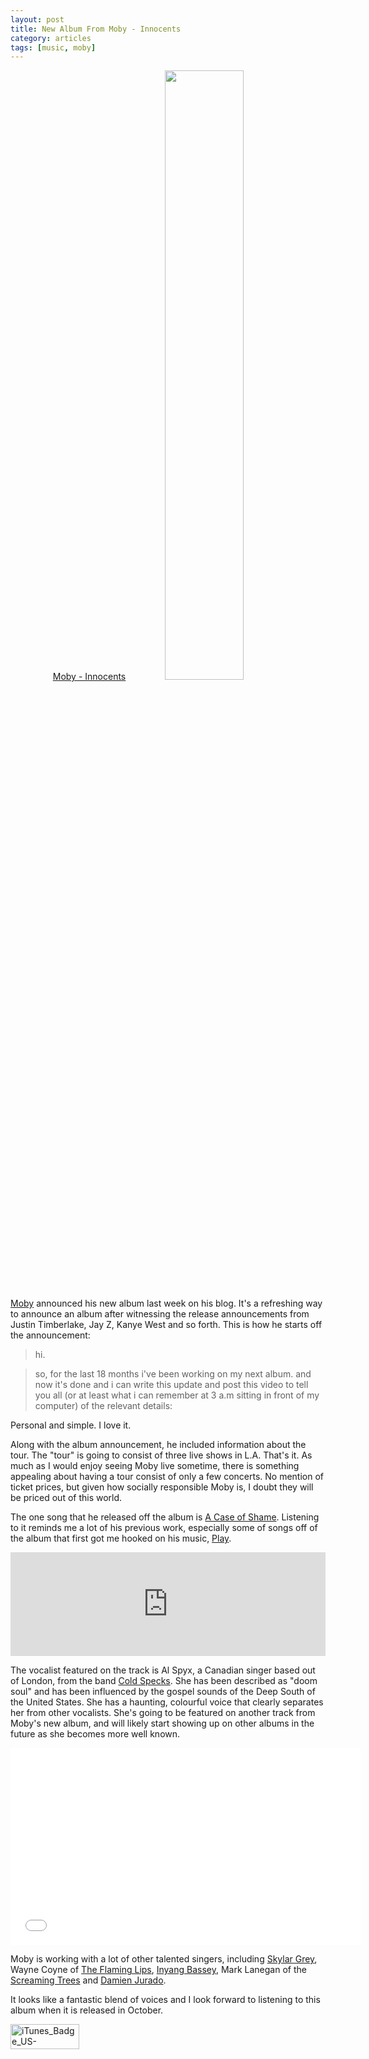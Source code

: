 ```yaml
---
layout: post
title: New Album From Moby - Innocents
category: articles
tags: [music, moby]
---
```


<center><a href="https://itunes.apple.com/us/album/innocents/id826353202?uo=4&at=10l4Qt">Moby - Innocents<img src="http://www.moby.com/sites/default/files/www/inline/2012/innocents-cover-web.jpg" width="50%" height="50%"></center></a>

[Moby](http://www.moby.com/innocents#.udyafhzh3k4 "Moby - Innocents") announced his new album last week on his blog. It's a refreshing way to announce an album after witnessing the release announcements from Justin Timberlake, Jay Z, Kanye West and so forth. This is how he starts off the announcement:

> hi.

> so, for the last 18 months i've been working on my next album. and now it's done and i can write this update and post this video to tell you all (or at least what i can remember at 3 a.m sitting in front of my computer) of the relevant details:

Personal and simple. I love it. 

Along with the album announcement, he included information about the tour. The "tour" is going to consist of three live shows in L.A. That's it. As much as I would enjoy seeing Moby live sometime, there is something appealing about having a tour consist of only a few concerts. No mention of ticket prices, but given how socially responsible Moby is, I doubt they will be priced out of this world. 

The one song that he released off the album is [A Case of Shame](https://www.youtube.com/watch?v=58MUwnspBRk "A Case of Shame - YouTube"). Listening to it reminds me a lot of his previous work, especially some of songs off of the album that first got me hooked on his music, [Play](http://www.amazon.com/gp/product/B00000J6AG/ref=as_li_ss_tl?ie=UTF8&camp=1789&creative=390957&creativeASIN=B00000J6AG&linkCode=as2&tag=four0b-20 "Play - Moby"). 

<iframe width="100%" height="166" scrolling="no" frameborder="no" src="https://w.soundcloud.com/player/?url=http%3A%2F%2Fapi.soundcloud.com%2Ftracks%2F98822483"></iframe>

The vocalist featured on the track is Al Spyx, a Canadian singer based out of London, from the band [Cold Specks](http://coldspecks.com "Cold Specks"). She has been described as "doom soul" and has been influenced by the gospel sounds of the Deep South of the United States. She has a haunting, colourful voice that clearly separates her from other vocalists. She's going to be featured on another track from Moby's new album, and will likely start showing up on other albums in the future as she becomes more well known. 

<object width="560" height="315"><param name="movie" value="//www.youtube.com/v/J-Iwn62JOGk?hl=en_US&amp;version=3"></param><param name="allowFullScreen" value="true"></param><param name="allowscriptaccess" value="always"></param><embed src="//www.youtube.com/v/J-Iwn62JOGk?hl=en_US&amp;version=3" type="application/x-shockwave-flash" width="560" height="315" allowscriptaccess="always" allowfullscreen="true"></embed></object>

 Moby is working with a lot of other talented singers, including [Skylar Grey](http://www.skylargreymusic.com/ "Skylar Grey"), Wayne Coyne of [The Flaming Lips](http://www.flaminglips.com/ "Flaming Lips"), [Inyang Bassey](http://inyangbassey.com "Inyang Bassey"), Mark Lanegan of the [Screaming Trees](http://screamingtrees.net "Screaming Trees") and [Damien Jurado](http://damienjurado.com "Damien Jurado").
 
 It looks like a fantastic blend of voices and I look forward to listening to this album when it is released in October. 
 
 <a href="https://itunes.apple.com/us/album/innocents/id826353202?uo=4&at=10l4Qt"><img src="http://farm4.staticflickr.com/3820/9249917841_2b73e4fce0_o.png" width="110" height="40" alt="iTunes_Badge_US-UK_110x40_Master_071812"></a>